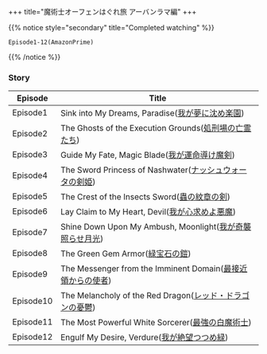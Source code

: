 +++
title="魔術士オーフェンはぐれ旅 アーバンラマ編"
+++


{{% notice style="secondary" title="Completed watching" %}}
```
Episode1-12(AmazonPrime)
```
{{% /notice %}}

### Story
| Episode   | Title                                                                                         |
| --------- | --------------------------------------------------------------------------------------------- |
| Episode1  | Sink into My Dreams, Paradise([我が夢に沈め楽園](https://ssorphen-anime.com/story/01.html))           |
| Episode2  | The Ghosts of the Execution Grounds([処刑場の亡霊たち](https://ssorphen-anime.com/story/02.html))     |
| Episode3  | Guide My Fate, Magic Blade([我が運命導け魔剣](https://ssorphen-anime.com/story/03.html))              |
| Episode4  | The Sword Princess of Nashwater([ナッシュウォータの剣姫](https://ssorphen-anime.com/story/04.html))      |
| Episode5  | The Crest of the Insects Sword([蟲の紋章の剣](https://ssorphen-anime.com/story/05.html))            |
| Episode6  | Lay Claim to My Heart, Devil([我が心求めよ悪魔](https://ssorphen-anime.com/story/06.html))            |
| Episode7  | Shine Down Upon My Ambush, Moonlight([我が奇襲照らせ月光](https://ssorphen-anime.com/story/07.html))   |
| Episode8  | The Green Gem Armor([緑宝石の鎧](https://ssorphen-anime.com/story/08.html))                        |
| Episode9  | The Messenger from the Imminent Domain([最接近領からの使者](https://ssorphen-anime.com/story/09.html)) |
| Episode10 | The Melancholy of the Red Dragon([レッド・ドラゴンの憂鬱](https://ssorphen-anime.com/story/10.html))     |
| Episode11 | The Most Powerful White Sorcerer([最強の白魔術士](https://ssorphen-anime.com/story/11.html))         |
| Episode12 | Engulf My Desire, Verdure([我が絶望つつめ緑](https://ssorphen-anime.com/story/12.html))               |

